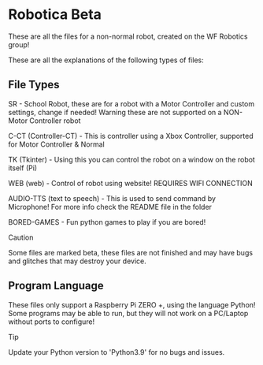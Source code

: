  # Robotica Beta
These are all the files for a non-normal robot, created on the WF Robotics group!

These are all the explanations of the following types of files:

## File Types
SR - School Robot, these are for a robot with a Motor Controller and custom settings, change if needed! Warning these are not supported on a NON-Motor Controller robot

C-CT (Controller-CT) - This is controller using a Xbox Controller, supported for Motor Controller & Normal

TK (Tkinter) - Using this you can control the robot on a window on the robot itself (Pi)

WEB (web) - Control of robot using website! REQUIRES WIFI CONNECTION

AUDIO-TTS (text to speech) - This is used to send command by Microphone! For more info check the README file in the folder

BORED-GAMES - Fun python games to play if you are bored!
> [!CAUTION]
> Some files are marked beta, these files are not finished and may have bugs and glitches that may destroy your device.
## Program Language
These files only support a Raspberry Pi ZERO +, using the language Python! Some programs may be able to run, but they will not work on a PC/Laptop without ports to configure!
>[!TIP]
>Update your Python version to 'Python3.9' for no bugs and issues.
